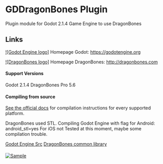 # GDDragonBones Plugin
Plugin module for Godot 2.1.4 Game Engine to use DragonBones

## Links
[![Godot Engine logo]](https://godotengine.org/logo.png)
Homepage Godot: https://godotengine.org

[![DragonBones logo]](http://www.dragonbones.com/en/img/logo512.png)
Homepage DragonBones: http://dragonbones.com

#### Support Versions
Godot 2.1.4
DragonBones Pro 5.6

#### Compiling from source
[See the official docs](http://docs.godotengine.org/en/latest/development/compiling/)
for compilation instructions for every supported platform.

DragonBones used STL. 
Compiling Godot Engine with flag for Android: android_stl=yes
For iOS not Tested at this moment, maybe some compilation trouble.

[Godot Engine Src](https://github.com/godotengine/godot)
[DragonBones common library](https://github.com/DragonBones/DragonBonesCPP)

####
[![Sample]()](sample.gif)

